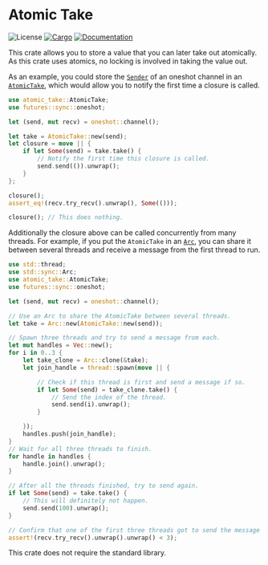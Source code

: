 # Atomic Take

![License](https://img.shields.io/badge/license-MIT-green.svg)
[![Cargo](https://img.shields.io/crates/v/atomic-take.svg)](https://crates.io/crates/atomic-take)
[![Documentation](https://docs.rs/atomic-take/badge.svg)](https://docs.rs/atomic-take)

This crate allows you to store a value that you can later take out atomically. As this
crate uses atomics, no locking is involved in taking the value out.

As an example, you could store the [`Sender`] of an oneshot channel in an
[`AtomicTake`], which would allow you to notify the first time a closure is called.

```rust
use atomic_take::AtomicTake;
use futures::sync::oneshot;

let (send, mut recv) = oneshot::channel();

let take = AtomicTake::new(send);
let closure = move || {
    if let Some(send) = take.take() {
        // Notify the first time this closure is called.
        send.send(()).unwrap();
    }
};

closure();
assert_eq!(recv.try_recv().unwrap(), Some(()));

closure(); // This does nothing.
```

Additionally the closure above can be called concurrently from many threads. For
example, if you put the `AtomicTake` in an [`Arc`], you can share it between several
threads and receive a message from the first thread to run.

```rust
use std::thread;
use std::sync::Arc;
use atomic_take::AtomicTake;
use futures::sync::oneshot;

let (send, mut recv) = oneshot::channel();

// Use an Arc to share the AtomicTake between several threads.
let take = Arc::new(AtomicTake::new(send));

// Spawn three threads and try to send a message from each.
let mut handles = Vec::new();
for i in 0..3 {
    let take_clone = Arc::clone(&take);
    let join_handle = thread::spawn(move || {

        // Check if this thread is first and send a message if so.
        if let Some(send) = take_clone.take() {
            // Send the index of the thread.
            send.send(i).unwrap();
        }

    });
    handles.push(join_handle);
}
// Wait for all three threads to finish.
for handle in handles {
    handle.join().unwrap();
}

// After all the threads finished, try to send again.
if let Some(send) = take.take() {
    // This will definitely not happen.
    send.send(100).unwrap();
}

// Confirm that one of the first three threads got to send the message first.
assert!(recv.try_recv().unwrap().unwrap() < 3);
```

This crate does not require the standard library.

[`Sender`]: https://docs.rs/futures/0.1.29/futures/sync/oneshot/struct.Sender.html
[`AtomicTake`]: https://docs.rs/atomic-take/1.0.0/atomic-take/struct.AtomicTake.html
[`Arc`]: https://doc.rust-lang.org/std/sync/struct.Arc.html

